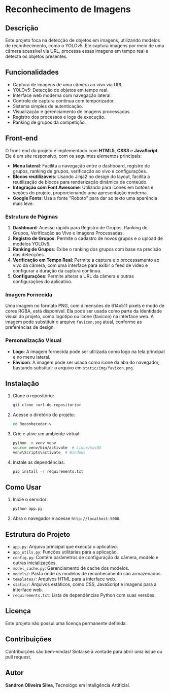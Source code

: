 # Reconhecimento de Imagens

## Descrição

Este projeto foca na detecção de objetos em imagens, utilizando modelos de reconhecimento, como o YOLOv5. Ele captura imagens por meio de uma câmera acessível via URL, processa essas imagens em tempo real e detecta os objetos presentes.

## Funcionalidades

- Captura de imagens de uma câmera ao vivo via URL.
- YOLOv5: Detecção de objetos em tempo real.
- Interface web moderna com navegação lateral.
- Controle de captura contínua com temporizador.
- Sistema simples de autenticação.
- Visualização e gerenciamento de imagens processadas.
- Registro dos processos e logs de execução.
- Ranking de grupos da competição.

## Front-end

O front-end do projeto é implementado com **HTML5**, **CSS3** e **JavaScript**. Ele é um site responsivo, com os seguintes elementos principais:

- **Menu lateral**: Facilita a navegação entre o dashboard, registro de grupos, ranking de grupos, verificação ao vivo e configurações.
- **Blocos reutilizáveis**: Usando Jinja2 no design do layout, facilita a reutilização de blocos para renderização dinâmica de conteúdo.
- **Integração com Font Awesome**: Utilizado para ícones em botões e seções do projeto, proporcionando uma apresentação moderna.
- **Google Fonts**: Usa a fonte "Roboto" para dar ao texto uma aparência mais leve.

### Estrutura de Páginas

1. **Dashboard**: Acesso rápido para Registro de Grupos, Ranking de Grupos, Verificação ao Vivo e Imagens Processadas.
2. **Registro de Grupos**: Permite o cadastro de novos grupos e o upload de modelos YOLOv5.
3. **Ranking de Grupos**: Exibe o ranking dos grupos com base na precisão das detecções.
4. **Verificação em Tempo Real**: Permite a captura e o processamento ao vivo da câmera, com uma interface para exibir o feed de vídeo e configurar a duração da captura contínua.
5. **Configurações**: Permite alterar a URL da câmera e outras configurações do aplicativo.

### Imagem Fornecida

Uma imagem no formato PNG, com dimensões de 614x511 pixels e modo de cores RGBA, está disponível. Ela pode ser usada como parte da identidade visual do projeto, como logotipo ou ícone (favicon) na interface web. A imagem pode substituir o arquivo `favicon.png` atual, conforme as preferências de design.

### Personalização Visual

- **Logo**: A imagem fornecida pode ser utilizada como logo na tela principal e no menu lateral.
- **Favicon**: A imagem pode ser usada como ícone da aba do navegador, bastando substituir o arquivo em `static/img/favicon.png`.

## Instalação

1. Clone o repositório:
    ```bash
    git clone <url-do-repositorio>
    ```

2. Acesse o diretório do projeto:
    ```bash
    cd Reconhecedor-v
    ```

3. Crie e ative um ambiente virtual:
    ```bash
    python -m venv venv
    source venv/bin/activate  # Linux/macOS
    venv\Scripts\activate  # Windows
    ```

4. Instale as dependências:
    ```bash
    pip install -r requirements.txt
    ```

## Como Usar

1. Inicie o servidor:
    ```bash
    python app.py
    ```

2. Abra o navegador e acesse `http://localhost:5000`.

## Estrutura do Projeto

- `app.py`: Arquivo principal que executa o aplicativo.
- `app_utils.py`: Funções utilitárias para a aplicação.
- `config.py`: Contém parâmetros de configuração da câmera, modelo e outras inicializações.
- `model_cache.py`: Gerenciamento de cache dos modelos.
- `models/`: Pasta onde os modelos de reconhecimento são armazenados.
- `templates/`: Arquivos HTML para a interface web.
- `static/`: Arquivos estáticos, como CSS, JavaScript e imagens para a interface web.
- `requirements.txt`: Lista de dependências Python com suas versões.

## Licença

Este projeto não possui uma licença permanente definida.

## Contribuições

Contribuições são bem-vindas! Sinta-se à vontade para abrir uma issue ou pull request.

## Autor
**Sandron Oliveira Silva**, Tecnológo em Inteligência Artificial.
